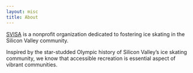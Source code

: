 ```yaml
---
layout: misc
title: About
---
```


[SVISA](https://www.siliconvalleyskates.org) is a nonprofit organization dedicated to fostering ice skating in the Silicon Valley community.

Inspired by the star-studded Olympic history of Silicon Valley’s ice skating community, we know that accessible recreation is essential aspect of vibrant communities.
